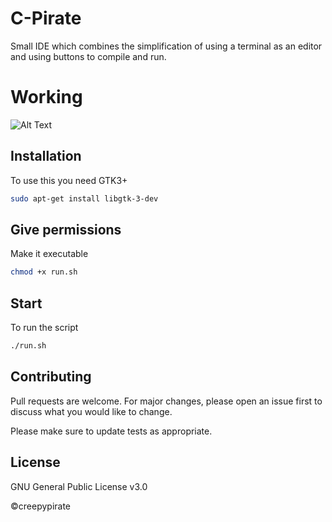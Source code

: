 # C-Pirate

Small IDE which combines the simplification of using a terminal as an editor and using buttons to compile and run.

# Working
![Alt Text](https://media.giphy.com/media/PO5fMMKlXXWQ0EtaEa/giphy.gif)

## Installation
To use this you need GTK3+

```bash
sudo apt-get install libgtk-3-dev
```

## Give permissions
Make it executable

```bash
chmod +x run.sh
```


## Start
To run the script

```bash
./run.sh
```

## Contributing
Pull requests are welcome. For major changes, please open an issue first to discuss what you would like to change.

Please make sure to update tests as appropriate.
## License
GNU General Public License v3.0

©creepypirate
